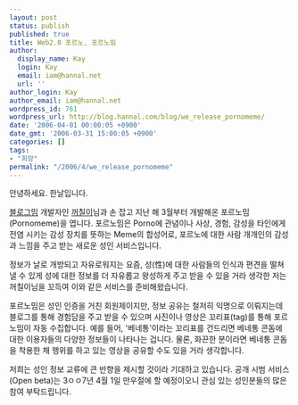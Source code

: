 ```yaml
---
layout: post
status: publish
published: true
title: Web2.0 포르노, 포르노밈
author:
  display_name: Kay
  login: Kay
  email: iam@hannal.net
  url: ''
author_login: Kay
author_email: iam@hannal.net
wordpress_id: 761
wordpress_url: http://blog.hannal.com/blog/we_release_pornomeme/
date: '2006-04-01 00:00:05 +0900'
date_gmt: '2006-03-31 15:00:05 +0900'
categories: []
tags:
- "희망"
permalink: "/2006/4/we_release_pornomeme"
---
```

<p>안녕하세요. 한날입니다.</p>
<p><a href="http://www.blogmeme.com">블로그밈</a> 개발자인 <a href="http://www.blogmeme.com/stardust">꺼칠이</a>님과 손 잡고 지난 해 3월부터 개발해온 포르노밈(Pornomeme)을 엽니다. 포르노밈은 Porno에 관념이나 사상, 경험, 감성을 타인에게 전염 시키는 감성 장치를 뜻하는 Meme의 합성어로, 포르노에 대한 사람 개개인의 감성과 느낌을 주고 받는 새로운 성인 서비스입니다.</p>
<p>정보가 날로 개방되고 자유로워지는 요즘, 성(性)에 대한 사람들의 인식과 편견을 떨쳐낼 수 있게 성에 대한 정보를 더 자유롭고 왕성하게 주고 받을 수 있을 거라 생각한 저는 꺼칠이님을 꼬득여 이와 같은 서비스를 준비해왔습니다.</p>
<p>포르노밈은 성인 인증을 거친 회원제이지만, 정보 공유는 철저히 익명으로 이뤄지는데 블로그를 통해 경험담을 주고 받을 수 있으며 사진이나 영상은 꼬리표(tag)를 통해 포르노밈이 자동 수집합니다. 예를 들어, '베네통'이라는 꼬리표를 건드리면 베네통 콘돔에 대한 이용자들의 다양한 정보들이 나타나는 겁니다. 물론, 화끈한 분이라면 베네통 콘돔을 착용한 채 행위를 하고 있는 영상을 공유할 수도 있을 거라 생각합니다.</p>
<p>저희는 성인 정보 교류에 큰 반향을 제시할 것이라 기대하고 있습니다. 공개 시범 서비스(Open beta)는 3ㅇㅇ7년 4월 1일 만우절에 할 예정이오니 관심 있는 성인분들의 많은 참여 부탁드립니다.</p>
